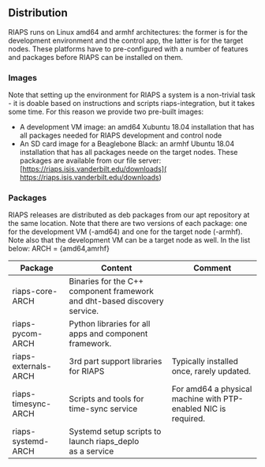 
## Distribution

RIAPS runs on Linux amd64 and armhf architectures: the former is for the development environment and the control app, the latter is for the target nodes. These platforms have to pre-configured with a number of features and packages before RIAPS can be installed on them.

### Images

Note that setting up the environment for RIAPS a system is a non-trivial task - it is doable based on instructions and scripts riaps-integration, but it takes some time. For this reason we provide two pre-built images:
- A development VM image: an amd64 Xubuntu 18.04 installation that has all packages needed for RIAPS development and control node
- An SD card image for a Beaglebone Black: an armhf Ubuntu 18.04 installation that has all packages neede on the target nodes.
These packages are available from our file server: [https://riaps.isis.vanderbilt.edu/downloads]( https://riaps.isis.vanderbilt.edu/downloads)

### Packages

RIAPS releases are distributed as deb packages from our apt repository at the same location. Note that there are two versions of each package: one for the development VM (-amd64) and one for the target node (-armhf). Note also that the development VM can be a target node as well. In the list below: ARCH = {amd64,amrhf}

Package                 | Content                              | Comment
------------------------|--------------------------------------|---------
riaps-core-ARCH         | Binaries for the C++ component framework and dht-based discovery service. | 
riaps-pycom-ARCH        | Python libraries for all apps and component framework. | 
riaps-externals-ARCH    | 3rd part support libraries for RIAPS  | Typically installed once, rarely updated. 
riaps-timesync-ARCH     | Scripts and tools for time-sync service | For amd64 a physical machine with PTP-enabled NIC is required. 
riaps-systemd-ARCH      | Systemd setup scripts to launch riaps_deplo <br> as a service | 
